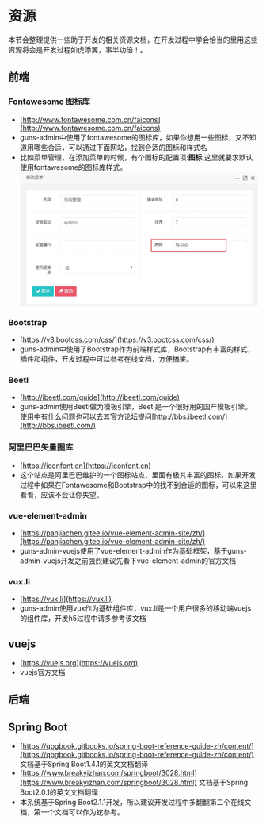 # 资源
本节会整理提供一些助于开发的相关资源文档，在开发过程中学会恰当的里用这些资源将会是开发过程如虎添翼，事半功倍！。


## 前端
### Fontawesome 图标库
- [http://www.fontawesome.com.cn/faicons](http://www.fontawesome.com.cn/faicons)
- guns-admin中使用了fontawesome的图标库，如果你想用一些图标，又不知道用哪些合适，可以通过下面网站，找到合适的图标和样式名
- 比如菜单管理，在添加菜单的时候，有个图标的配置项:**图标**,这里就要求默认使用fontawesome的图标库样式。<img src="./img/resource/menu_1.jpg" align=center />

### Bootstrap
- [https://v3.bootcss.com/css/](https://v3.bootcss.com/css/)
- guns-admin中使用了Bootstrap作为前端样式库，Bootstrap有丰富的样式，插件和组件，开发过程中可以参考在线文档，方便搞笑。

### Beetl
- [http://ibeetl.com/guide](http://ibeetl.com/guide)
- guns-admin使用Beetl做为模板引擎，Beetl是一个很好用的国产模板引擎。使用中有什么问题也可以去其官方论坛提问[http://bbs.ibeetl.com/](http://bbs.ibeetl.com/)

### 阿里巴巴矢量图库
- [https://iconfont.cn](https://iconfont.cn)
- 这个站点是阿里巴巴维护的一个图标站点，里面有极其丰富的图标，如果开发过程中如果在Fontawesome和Bootstrap中的找不到合适的图标，可以来这里看看，应该不会让你失望。

### vue-element-admin
- [https://panjiachen.gitee.io/vue-element-admin-site/zh/](https://panjiachen.gitee.io/vue-element-admin-site/zh/)
- guns-admin-vuejs使用了vue-element-admin作为基础框架，基于guns-admin-vuejs开发之前强烈建议先看下vue-element-admin的官方文档

### vux.li
- [https://vux.li](https://vux.li)
- guns-admin使用vux作为基础组件库，vux.li是一个用户很多的移动端vuejs的组件库，开发h5过程中请多参考该文档

## vuejs
- [https://vuejs.org](https://vuejs.org)
- vuejs官方文档

## 后端

## Spring Boot
- [https://qbgbook.gitbooks.io/spring-boot-reference-guide-zh/content/](https://qbgbook.gitbooks.io/spring-boot-reference-guide-zh/content/) 文档基于Spring Boot1.4.1的英文文档翻译
- [https://www.breakyizhan.com/springboot/3028.html](https://www.breakyizhan.com/springboot/3028.html) 文档基于Spring Boot2.0.1的英文文档翻译
- 本系统基于Spring Boot2.1.1开发，所以建议开发过程中多翻翻第二个在线文档，第一个文档可以作为蛇参考。
